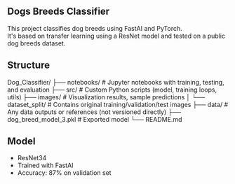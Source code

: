 ## Dogs Breeds Classifier

This project classifies dog breeds using FastAI and PyTorch.  
It's based on transfer learning using a ResNet model and tested on a public dog breeds dataset.

## Structure
Dog_Classifier/
├── notebooks/         # Jupyter notebooks with training, testing, and evaluation
├── src/               # Custom Python scripts (model, training loops, utils)
├── images/            # Visualization results, sample predictions
│   └── dataset_split/ # Contains original training/validation/test images
├── data/              # Any data outputs or references (not versioned directly)
├── dog_breed_model_3.pkl  # Exported model
└── README.md

## Model
- ResNet34
- Trained with FastAI
- Accuracy: 87% on validation set
